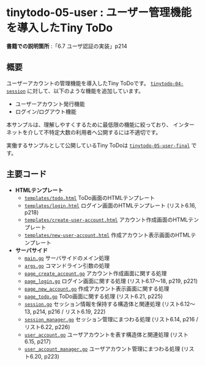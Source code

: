 # tinytodo-05-user : ユーザー管理機能を導入したTiny ToDo

**書籍での説明箇所** :「6.7 ユーザ認証の実装」p214

## 概要

ユーザーアカウントの管理機能を導入したTiny ToDoです。
[`tinytodo-04-session`](../tinytodo-04-session/) に対して、以下のような機能を追加しています。

- ユーザーアカウント発行機能
- ログイン/ログアウト機能

本サンプルは、理解しやすくするために最低限の機能に絞っており、
インターネットを介して不特定大数の利用者へ公開するには不適切です。

実働するサンプルとして公開しているTiny ToDoは [`tinytodo-05-user-final`](../tinytodo-05-user-final/) です。

## 主要コード

- **HTMLテンプレート**
  - [`templates/todo.html`](./templates/todo.html) ToDo画面のHTMLテンプレート
  - [`templates/login.html`](./templates/login.html) ログイン画面のHTMLテンプレート (リスト6.16, p218)
  - [`templates/create-user-account.html`](./templates/create-user-account.html) アカウント作成画面のHTMLテンプレート
  - [`templates/new-user-account.html`](./templates/new-user-account.html) 作成アカウント表示画面のHTMLテンプレート
- **サーバサイド**
  - [`main.go`](./main.go) サーバサイドのメイン処理
  - [`args.go`](./args.go) コマンドライン引数の処理
  - [`page_create_account.go`](./page_create_account.go) アカウント作成画面に関する処理
  - [`page_login.go`](./page_login.go) ログイン画面に関する処理 (リスト6.17〜18, p219, p221)
  - [`page_new_account.go`](./page_new_account.go) 作成アカウント表示画面に関する処理
  - [`page_todo.go`](./page_todo.go) ToDo画面に関する処理 (リスト6.21, p225)
  - [`session.go`](./session.go) セッション情報を保持する構造体と関連処理 (リスト6.12〜13, p214, p216 / リスト6.19, 222)
  - [`session_manager.go`](./session_manager.go) セッション管理にまつわる処理 (リスト6.14, p216 / リスト6.22, p226)
  - [`user_account.go`](./user_account.go) ユーザアカウントを表す構造体と関連処理 (リスト6.15, p217)
  - [`user_account_manager.go`](./user_account_manager.go) ユーザアカウント管理にまつわる処理 (リスト6.20, p223)

